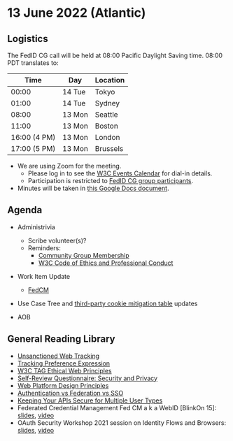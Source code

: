 # 13 June 2022 (Atlantic)

## Logistics

The FedID CG call will be held at 08:00 Pacific Daylight Saving time. 08:00 PDT translates to:

| Time         | Day    | Location      |
| ------------ | ------ | ------------- |
| 00:00        | 14 Tue | Tokyo         |
| 01:00        | 14 Tue | Sydney        |
| 08:00        | 13 Mon | Seattle       |
| 11:00        | 13 Mon | Boston        |
| 16:00 (4 PM) | 13 Mon | London        |
| 17:00 (5 PM) | 13 Mon | Brussels      |


* We are using Zoom for the meeting.
    * Please log in to see the [W3C Events Calendar](https://www.w3.org/events/meetings/cceb9fe7-9d35-4041-a31f-d47b7757d64b/20220613T080000) for dial-in details. 
    * Participation is restricted to [FedID CG group participants](https://www.w3.org/community/fed-id/participants).
* Minutes will be taken in [this Google Docs document](https://docs.google.com/document/d/1O7Rn8Aj4rsYWohdEP61lnGdgkai0xTZFQgm7XEA0RBM/edit#).


## Agenda

* Administrivia
  * Scribe volunteer(s)?
  * Reminders: 
     * [Community Group Membership](https://www.w3.org/community/fed-id/)
     * [W3C Code of Ethics and Professional Conduct](https://www.w3.org/Consortium/cepc/)


* Work Item Update
   * [FedCM](https://github.com/fedidcg/FedCM)

* Use Case Tree and [third-party cookie mitigation table](https://github.com/fedidcg/use-case-library/wiki/Third-party-cookie-mitigations) updates

* AOB


## General Reading Library 
* [Unsanctioned Web Tracking](https://www.w3.org/2001/tag/doc/unsanctioned-tracking/)
* [Tracking Preference Expression](https://www.w3.org/TR/tracking-dnt/)
* [W3C TAG Ethical Web Principles](https://www.w3.org/2001/tag/doc/ethical-web-principles/)
* [Self-Review Questionnaire: Security and Privacy](https://www.w3.org/TR/security-privacy-questionnaire/)
* [Web Platform Design Principles](https://w3ctag.github.io/design-principles/)
* [Authentication vs Federation vs SSO](https://medium.com/@robert.broeckelmann/authentication-vs-federation-vs-sso-9586b06b1380)
* [Keeping Your APIs Secure for Multiple User Types](https://medium.com/@robert.broeckelmann/keeping-your-apis-secure-for-multiple-user-types-d5c627793c4c)
* Federated Credential Management Fed CM a k a WebID \[BlinkOn 15\]: [slides](https://docs.google.com/presentation/d/1M1bBZvBJa-eUp9jmGWqxouyToSepmfKQ-7NfMe2bNe4/view), [video](https://www.youtube.com/watch?v=9la0cBhVXac)
* OAuth Security Workshop 2021 session on Identity Flows and Browsers: [slides](https://github.com/fedidcg/meetings/blob/main/2021/OSW2021-Identity_vs_Browser.pdf), [video](https://www.youtube.com/watch?v=XJKwxj9hB2k)